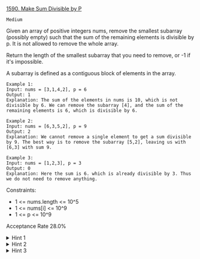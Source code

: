 [1590. Make Sum Divisible by P](https://leetcode.com/problems/make-sum-divisible-by-p/description/)

`Medium`

Given an array of positive integers nums, remove the smallest subarray (possibly empty) such that the sum of the remaining elements is divisible by p. It is not allowed to remove the whole array.

Return the length of the smallest subarray that you need to remove, or -1 if it's impossible.

A subarray is defined as a contiguous block of elements in the array.

```
Example 1:
Input: nums = [3,1,4,2], p = 6
Output: 1
Explanation: The sum of the elements in nums is 10, which is not divisible by 6. We can remove the subarray [4], and the sum of the remaining elements is 6, which is divisible by 6.

Example 2:
Input: nums = [6,3,5,2], p = 9
Output: 2
Explanation: We cannot remove a single element to get a sum divisible by 9. The best way is to remove the subarray [5,2], leaving us with [6,3] with sum 9.

Example 3:
Input: nums = [1,2,3], p = 3
Output: 0
Explanation: Here the sum is 6. which is already divisible by 3. Thus we do not need to remove anything.
``` 

Constraints:

- 1 <= nums.length <= 10^5
- 1 <= nums[i] <= 10^9
- 1 <= p <= 10^9

Acceptance Rate
28.0%

<details>
<summary>Hint 1</summary>

Use prefix sums to calculate the subarray sums.

</details>
<details>
<summary>Hint 2</summary>

Suppose you know the remainder for the sum of the entire array. How does removing a subarray affect that remainder? What remainder does the subarray need to have in order to make the rest of the array sum up to be divisible by k?

</details>
<details>
<summary>Hint 3</summary>

Use a map to keep track of the rightmost index for every prefix sum % p.

</details>